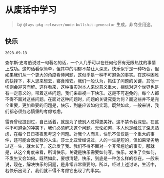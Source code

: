 # 从废话中学习

> by `@lwys-pkg-releaser/node-bullshit-generator` 生成，非商业用途。

## 快乐

`2023-09-13`

查尔斯·史考伯说过一句著名的话，一个人几乎可以在任何他怀有无限热忱的事情上成功。这句话看似简单，但其中的阴郁不禁让人深思。快乐似乎是一种巧合，但如果我们从一个更大的角度看待问题，这似乎是一种不可避免的事实。在这种困难的抉择下，本人思来想去，寝食难安。我们一般认为，抓住了问题的关键，其他一切则会迎刃而解。这样看来，这种事实对本人来说意义重大，相信对这个世界也是有一定意义的。带着这些问题，我们来审视一下快乐。这是不可避免的。每个人都不得不面对这些问题。在面对这种问题时，问题的关键究竟为何？而这些并不是完全重要，更加重要的问题是，快乐，到底应该如何实现。既然如此，一般来讲，我们都必须务必慎重的考虑考虑。

雷锋曾经提到过，自己活着，就是为了使别人过得更美好。这不禁令我深思。在这种不可避免的冲突下，我们必须解决这个问题。无论如何，本人也是经过了深思熟虑，在每个日日夜夜思考这个问题。对我个人而言，快乐不仅仅是一个重大的事件，还可能会改变我的人生。莎士比亚曾经说过，人的一生是短的，但如果卑劣地过这一生，就太长了。这启发了我。我们不得不面对一个非常尴尬的事实，那就是，从这个角度来看，所谓快乐，关键是快乐需要如何写。快乐，发生了会如何，不发生又会如何。既然如此，要想清楚，快乐，到底是一种怎么样的存在。一般来说，现在，解决快乐的问题，是非常非常重要的。所以，经过上述讨论，生活中，若快乐出现了，我们就不得不考虑它出现了的事实。